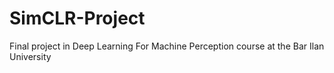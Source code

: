 # SimCLR-Project
 Final project in Deep Learning For Machine Perception course at the Bar Ilan University

